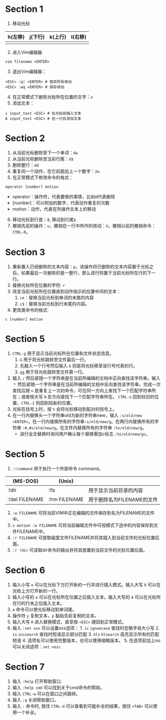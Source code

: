 # Section 1
1. 移动光标

| h(左移) | j(下行) | k(上行) | l(右移) |
| ------- | ------- | ------- | ------- |
|         |         |         |         |

2. 进入Vim编辑器

```vim
vim filename <ENTER>
```

3. 退出Vim编辑器：

```vim
<ESC> :q! <ENTER> # 放弃所有改动
<ESC> :wq <ENTER> # 保存改动
```

4. 在正常模式下删除光标所在位置的文字：`x`
5. 添加文本：

```vim
i input_text <ESC> # 在光标前插入文本
A input_text <ESC> # 在一行后添加文本
```

# Section 2
1. 从当前光标删除至下一个单词：`dw`
2. 从当前光标删除至当前行尾：`d$`
3. 删除整行：`dd`
4. 重复同一个动作，在它前面加上一个数字：`2w`
5. 在正常模式下修改命令的格式：

```vim
operator [number] motion
```

- operator：操作符，代表要做的事情，比如d代表删除
- [number]：可以附加的数字，代表动作重复的次数
- motion：动作，代表在所操作文本上的移动

6. 移动光标到行首：`0`, 移动到行尾`$`
7. 撤销先前的操作：`u`，撤销在一行中所作的改动：`U`，撤销以前的撤销命令：`CTRL-R`。

# Section 3
1. 重新置入已经删除的文本内容：`p`。该操作将已删除的文本内容置于光标之后，如果最后一次删除的是一整行，那么该行将置于当前光标所在行的下一行。
2. 替换光标所在位置的字符: `r`
3. 改变当前光标所在位置直到动作指示的位置中间的文本：
	1. `ce`：替换当前光标到单词的末尾的内容
	2. `c$`：替换当前光标到行末尾的内容。
4. 更改类命令的格式:

```vim
c [number] motion
```

# Section 5
1. `CTRL-g` 用于显示当前光标所在位置和文件状态信息。
	1. `G` 用于将光标跳转至文件最后一行。
	2. 先敲入一个行号然后输入 `G` 则是将光标移至该行号代表的行。
	3. `gg` 用于将光标跳转至文件第一行。
2. 输入 `/` 然后紧随一个字符串是在当前所编辑的文档中正向查找该字符串。输入 `？` 然后紧随一个字符串是在当前所编辑的文档中反向查找该字符串。完成一次查找后按 `n` 是重复上一次的命令，可在同一方向上查找下一个匹配字符串所在；或者按大写 `N` 反方向查找下一个匹配字符串所在。 `CTRL-o` 回到较旧的位置，`CTRL-I` 则回到较新的位置。
3. 光标在括号上时，按 `%` 会将光标移动到配对的括号上。
4. 在一行内替换头一个字符串old为新的字符串new，输入 `:s/old/new <ENTER>`。在一行内替换所有的字符串`:s/old/new/g`。在两行内替换所有的字符串 `:#,#s/old/new/g`。在文件内替换所有的字符串 `:%s/old/new/g`。
	- 进行全文替换时询问用户确认每个替换需加c标志 `:%s/old/new/gc`。

# Section 5
1. `:!command` 用于执行一个外部命令 command。

| (MS-DOS)       | (Unix)        |                            |
| -------------- | ------------- | -------------------------- |
| :!dir          | :!ls          | 用于显示当前目录的内容     |
| :!del FILENAME | :!rm FILENAME | 用于删除名为FILENAME的文件 | 

2. `:w FILENAME` 可将当前VIM中正在编辑的文件保存到名为FILENAME的文件中。
3. `v motion :w FILENAME` 可将当前编辑文件中可视模式下选中的内容保存到文件FILENAME中。
4. `:r FILENAME` 可提取磁盘文件FILENAME并将其插入到当前文件的光标位置后面。
5. `:r !dir` 可读取dir命令的输出并将其放置到当前文件的光标位置后面。

# Section 6
1. 输入小写 `o` 可以在光标下方打开新的一行并进行插入模式。输入大写 `O` 可以在光标上方打开新的一行。
2. 输入小写的 `a` 可以在光标所在位置之后插入文本。输入大写的 `A` 可以在光标所在行的行末之后插入文本。
3. `e` 命令可以使光标移动到单词尾。
4. 操作符 `y` 复制文本，`p` 黏贴先前复制的文本。
5. 输入大写 `R` 进入替换模式，直至按 `<ESC>` 键回到正常模式。
6. 输入 `:set xxx` 可以设置xxx选项：
		1. `ic` `ignoecase` 查找时忽略字母大小写
		2. `is` `incsearch` 查找时短语显示部分匹配
		3. `hls` `hlsearch` 高亮显示所有的匹配短语
		4. 选项名可以使用完整版本，也可以使用缩略版本。
		5. 在选项前加上no可以关闭选项：`set noic`

# Section 7
1. 输入 `:help` 打开帮助窗口.
2. 输入 `:help cmd` 可以找到关于cmd命令的帮助。
3. 输入 `CTRL-w` 可以在窗口之间跳转。
4. 输入 `:q` 关闭帮助窗口。
5. 输入 `:` 命令时, 按住 `CTRL-d` 可以查看到可能补全的结果，按住 `<TAB>` 可以使用一个补全。